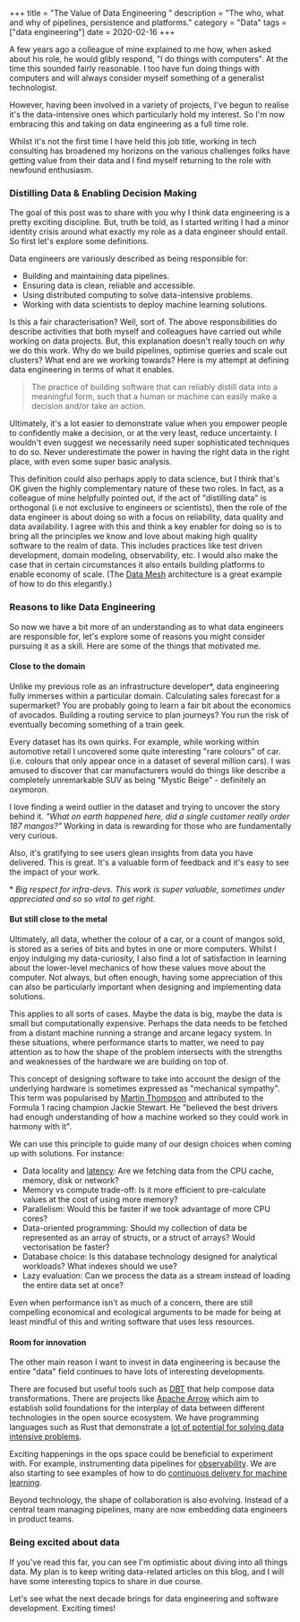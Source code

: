 +++
title = "The Value of Data Engineering "
description = "The who, what and why of pipelines, persistence and platforms."
category = "Data"
tags = ["data engineering"]
date = 2020-02-16
+++

A few years ago a colleague of mine explained to me how, when asked about his
role, he would glibly respond, "I do things with computers". At the time this
sounded fairly reasonable. I too have fun doing things with computers and will
always consider myself something of a generalist technologist.

However, having been involved in a variety of projects, I've begun to realise
it's the data-intensive ones which particularly hold my interest. So I'm now
embracing this and taking on data engineering as a full time role.

Whilst it's not the first time I have held this job title, working in
tech consulting has broadened my horizons on the various challenges folks have
getting value from their data and I find myself returning to the role with
newfound enthusiasm.

### Distilling Data & Enabling Decision Making

The goal of this post was to share with you why I think data engineering is a
pretty exciting discipline. But, truth be told, as I started writing I had a
minor identity crisis around what exactly my role as a data engineer should
entail. So first let's explore some definitions.

Data engineers are variously described as being responsible for:

- Building and maintaining data pipelines.
- Ensuring data is clean, reliable and accessible.
- Using distributed computing to solve data-intensive problems.
- Working with data scientists to deploy machine learning solutions.

Is this a fair characterisation? Well, sort of. The above responsibilities do
describe activities that both myself and colleagues have carried out while
working on data projects. But, this explanation doesn't really touch on
_why_ we do this work. Why do we build pipelines, optimise queries and scale
out clusters? What end are we working towards? Here is my attempt at
defining data engineering in terms of what it enables.

> The practice of building software that can reliably distill data into a
> meaningful form, such that a human or machine can easily make a decision
> and/or take an action.

Ultimately, it's a lot easier to demonstrate value when you empower people to
confidently make a decision, or at the very least, reduce uncertainty. I
wouldn't even suggest we necessarily need super sophisticated techniques to do
so. Never underestimate the power in having the right data in the right
place, with even some super basic analysis.


This definition could also perhaps apply to data science, but I think that's
OK given the highly complementary nature of these two roles. In fact, as a
colleague of mine helpfully pointed out, if the act of "distilling data" is
orthogonal (i.e not exclusive to engineers or scientists), then the role of the
data engineer is about doing so with a focus on reliability, data quality and
data availability. I agree with this and think a key enabler for doing so is to
bring all the principles we know and love about making high quality software to
the realm of data. This includes practices like test driven development, domain
modeling, observability, etc. I would also make the case that in certain
circumstances it also entails building platforms to enable economy of scale.
(The [Data Mesh][1] architecture is a great example of how to do this
elegantly.)

### Reasons to like Data Engineering

So now we have a bit more of an understanding as to what data engineers are
responsible for, let's explore some of reasons you might consider pursuing it as
a skill. Here are some of the things that motivated me.

#### Close to the domain

Unlike my previous role as an infrastructure developer\*, data engineering
fully immerses within a particular domain. Calculating sales forecast for a
supermarket? You are probably going to learn a fair bit about the economics of
avocados. Building a routing service to plan journeys? You run the risk of
eventually becoming something of a train geek.

Every dataset has its own quirks. For example, while working within automotive
retail I uncovered some quite interesting "rare colours" of car. (i.e. colours
that only appear once in a dataset of several million cars). I was amused to
discover that car manufacturers would do things like describe a completely
unremarkable SUV as being "Mystic Beige" - definitely an oxymoron.

I love finding a weird outlier in the dataset and trying to uncover the story
behind it. _"What on earth happened here, did a single customer really order
187 mangos?"_ Working in data is rewarding for those who are fundamentally very
curious.

Also, it's gratifying to see users glean insights from data you have delivered.
This is great. It's a valuable form of feedback and it's easy to see the
impact of your work.


\* _Big respect for infra-devs. This work is super valuable, sometimes under
appreciated and so so vital to get right._

#### But still close to the metal

Ultimately, all data, whether the colour of a car, or a count of mangos sold,
is stored as a series of bits and bytes in one or more computers. Whilst I enjoy
indulging my data-curiosity, I also find a lot of satisfaction in learning
about the lower-level mechanics of how these values move about the computer.
Not always, but often enough, having some appreciation of this can also be
particularly important when designing and implementing data solutions.

This applies to all sorts of cases. Maybe the data is big, maybe the data is
small but computationally expensive. Perhaps the data needs to be fetched from
a distant machine running a strange and arcane legacy system. In these
situations, where performance starts to matter, we need to pay attention as to
how the shape of the problem intersects with the strengths and weaknesses of
the hardware we are building on top of.

This concept of designing software to take into account the design of the
underlying hardware is sometimes expressed as "mechanical sympathy". This term
was popularised by [Martin Thompson][2] and attributed to the Formula 1
racing champion Jackie Stewart. He "believed the best drivers had enough
understanding of how a machine worked so they could work in harmony with it".

We can use this principle to guide many of our design choices when coming up
with solutions. For instance:

- Data locality and [latency][3]: Are we fetching data from the CPU cache,
  memory, disk or network?
- Memory vs compute trade-off: Is it more efficient to pre-calculate values at
  the cost of using more memory?
- Parallelism: Would this be faster if we took advantage of more CPU cores?
- Data-oriented programming: Should my collection of data be represented as an
  array of structs, or a struct of arrays? Would vectorisation be faster?
- Database choice: Is this database technology designed for analytical
  workloads? What indexes should we use?
- Lazy evaluation: Can we process the data as a stream instead of loading the
  entire data set at once?

Even when performance isn't as much of a concern, there are still compelling
economical and ecological arguments to be made for being at least mindful of
this and writing software that uses less resources.

#### Room for innovation

The other main reason I want to invest in data engineering is because the
entire "data" field continues to have lots of interesting developments.

There are focused but useful tools such as [DBT][4] that help compose data
transformations. There are projects like [Apache Arrow][5] which aim to
establish solid foundations for the interplay of data between different
technologies in the open source ecosystem. We have programming languages such
as Rust that demonstrate a [lot of potential for solving data intensive
problems][6].

Exciting happenings in the ops space could be beneficial to experiment with.
For example, instrumenting data pipelines for [observability][7]. We are also
starting to see examples of how to do [continuous delivery for machine
learning][8].

Beyond technology, the shape of collaboration is also evolving. Instead of a
central team managing pipelines, many are now embedding data engineers in
product teams.

### Being excited about data

If you've read this far, you can see I'm optimistic about diving into
all things data. My plan is to keep writing data-related articles on this
blog, and I will have some interesting topics to share in due course.

Let's see what the next decade brings for data engineering and software
development. Exciting times!


[1]: https://martinfowler.com/articles/data-monolith-to-mesh.html
[2]: https://mechanical-sympathy.blogspot.com
[3]: https://gist.github.com/hellerbarde/2843375
[4]: https://www.getdbt.com
[5]: https://arrow.apache.org
[6]: https://andygrove.io/2018/01/rust-is-for-big-data/
[7]: https://docs.honeycomb.io/learning-about-observability/intro-to-observability/
[8]: https://martinfowler.com/articles/cd4ml.html
